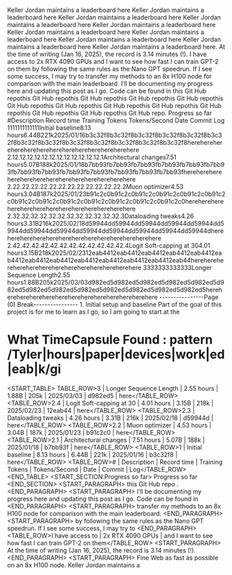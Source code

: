 Keller Jordan maintains a leaderboard here Keller Jordan maintains a leaderboard here Keller Jordan maintains a leaderboard here Keller Jordan maintains a leaderboard here Keller Jordan maintains a leaderboard here Keller Jordan maintains a leaderboard here Keller Jordan maintains a leaderboard here Keller Jordan maintains a leaderboard here Keller Jordan maintains a leaderboard here Keller Jordan maintains a leaderboard here. At the time of writing (Jan 16, 2025), the record is 3.14 minutes (!). I have access to 2x RTX 4090 GPUs and I want to see how fast I can train GPT-2 on them by following the same rules as the Nano GPT speedrun. If I see some success, I may try to transfer my methods to an 8x H100 node for comparison with the main leaderboard. I’ll be documenting my progress here and updating this post as I go. Code can be found in this Git Hub repothis Git Hub repothis Git Hub repothis Git Hub repothis Git Hub repothis Git Hub repothis Git Hub repothis Git Hub repothis Git Hub repothis Git Hub repothis Git Hub repothis Git Hub repothis Git Hub repo. Progress so far #Description Record time Training Tokens Tokens/Second Date Commit Log 1111111111111Initial baseline8.13 hours6.44B221k2025/01/16b3c32f8b3c32f8b3c32f8b3c32f8b3c32f8b3c32f8b3c32f8b3c32f8b3c32f8b3c32f8b3c32f8b3c32f8b3c32f8hereherehereherehereherehereherehereherehereherehere 2.12.12.12.12.12.12.12.12.12.12.12.12.1Architectural changes7.51 hours5.07B188k2025/01/18b7bb93fb7bb93fb7bb93fb7bb93fb7bb93fb7bb93fb7bb93fb7bb93fb7bb93fb7bb93fb7bb93fb7bb93fb7bb93fhereherehereherehereherehereherehereherehereherehere 2.22.22.22.22.22.22.22.22.22.22.22.22.2Muon optimizer4.53 hours3.04B187k2025/01/23b91c2c0b91c2c0b91c2c0b91c2c0b91c2c0b91c2c0b91c2c0b91c2c0b91c2c0b91c2c0b91c2c0b91c2c0b91c2c0hereherehereherehereherehereherehereherehereherehere 2.32.32.32.32.32.32.32.32.32.32.32.32.3Dataloading tweaks4.26 hours3.31B216k2025/02/18d59944dd59944dd59944dd59944dd59944dd59944dd59944dd59944dd59944dd59944dd59944dd59944dd59944dhereherehereherehereherehereherehereherehereherehere 2.42.42.42.42.42.42.42.42.42.42.42.42.4Logit Soft-capping at 304.01 hours3.15B218k2025/02/2312eab4412eab4412eab4412eab4412eab4412eab4412eab4412eab4412eab4412eab4412eab4412eab4412eab44hereherehereherehereherehereherehereherehereherehere 3333333333333Longer Sequence Length2.55 hours1.88B205k2025/03/03d982ed5d982ed5d982ed5d982ed5d982ed5d982ed5d982ed5d982ed5d982ed5d982ed5d982ed5d982ed5d982ed5hereherehereherehereherehereherehereherehereherehere ----------------Page (0) Break---------------- 1. Initial setup and baseline Part of the goal of this project is for me to learn as I go, so I am going to start at the



# What TimeCapsule Found : pattern /Tyler|hours|paper|devices|work|ed|eab|k/gi
<START_TABLE> TABLE_ROW>3 | Longer Sequence Length | 2.55 hours | 1.88B | 205k | 2025/03/03 | d982ed5 | here</TABLE_ROW> <TABLE_ROW>2.4 | Logit Soft-capping at 30 | 4.01 hours | 3.15B | 218k | 2025/02/23 | 12eab44 | here</TABLE_ROW> <TABLE_ROW>2.3 | Dataloading tweaks | 4.26 hours | 3.31B | 216k | 2025/02/18 | d59944d | here</TABLE_ROW> <TABLE_ROW>2.2 | Muon optimizer | 4.53 hours | 3.04B | 187k | 2025/01/23 | b91c2c0 | here</TABLE_ROW> <TABLE_ROW>2.1 | Architectural changes | 7.51 hours | 5.07B | 188k | 2025/01/18 | b7bb93f | here</TABLE_ROW> <TABLE_ROW>1 | Initial baseline | 8.13 hours | 6.44B | 221k | 2025/01/16 | b3c32f8 | here</TABLE_ROW> <TABLE_ROW># | Description | Record time | Training Tokens | Tokens/Second | Date | Commit | Log</TABLE_ROW> <END_TABLE> <START_SECTION:Progress so far> Progress so far <END_SECTION> <START_PARAGRAPH> this Git Hub repo . <END_PARAGRAPH> <START_PARAGRAPH> I’ll be documenting my progress here and updating this post as I go. Code can be found in <END_PARAGRAPH> <START_PARAGRAPH> transfer my methods to an 8x H100 node for comparison with the main leaderboard. <END_PARAGRAPH> <START_PARAGRAPH> by following the same rules as the Nano GPT speedrun. If I see some success, I may try to <END_PARAGRAPH> <TABLE_ROW>I have access to | 2x RTX 4090 GPUs | and I want to see how fast I can train GPT-2 on them</TABLE_ROW> <START_PARAGRAPH> At the time of writing (Jan 16, 2025), the record is 3.14 minutes (!). <END_PARAGRAPH> <START_PARAGRAPH> Fine Web as fast as possible on an 8x H100 node. Keller Jordan maintains a
